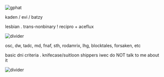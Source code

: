 ![gphat](https://github.com/user-attachments/assets/9f645f34-8de8-4605-9b9e-6a4ceb44def2)




kaden / evi / batzy

lesbian . trans-nonbinary ! recipro + aceflux




![divider](https://github.com/user-attachments/assets/ba8bdfcb-05c5-4c57-b3fe-52963833fbb8)





osc, dw, tadc, md, fnaf, sth, rodamrix, lhg, blocktales, forsaken, etc

basic dni criteria   .   knifecase/suitloon shippers iwec do NOT talk to me about it





![divider](https://github.com/user-attachments/assets/56be8da3-d5c2-4f59-99fe-3a65aeb9ef9e)
